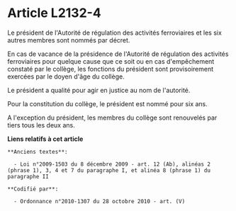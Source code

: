 # Article L2132-4

Le président de l'Autorité de régulation des activités ferroviaires et les six autres membres sont nommés par décret.

En cas de vacance de la présidence de l'Autorité de régulation des activités ferroviaires pour quelque cause que ce soit ou
en cas d'empêchement constaté par le collège, les fonctions du président sont provisoirement exercées par le doyen d'âge du
collège.

Le président a qualité pour agir en justice au nom de l'autorité.

Pour la constitution du collège, le président est nommé pour six ans.

A l'exception du président, les membres du collège sont renouvelés par tiers tous les deux ans.

**Liens relatifs à cet article**

	**Anciens textes**:

	  - Loi n°2009-1503 du 8 décembre 2009 - art. 12 (Ab), alinéas 2 (phrase 1), 3, 4 et 7 du paragraphe I, et alinéa 8 (phrase 1) du paragraphe II

	**Codifié par**:

	  - Ordonnance n°2010-1307 du 28 octobre 2010 - art. (V)
